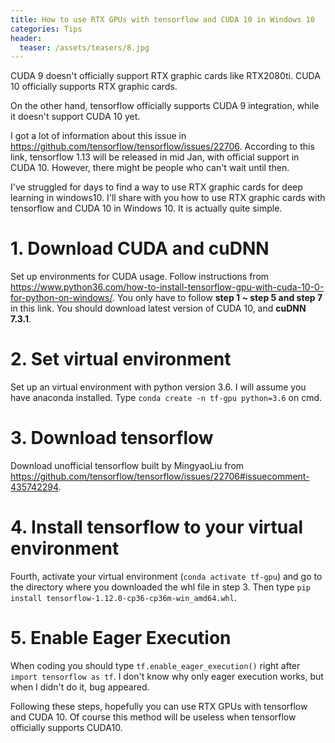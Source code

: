 ```yaml
---
title: How to use RTX GPUs with tensorflow and CUDA 10 in Windows 10
categories: Tips
header:
  teaser: /assets/teasers/8.jpg
---
```


CUDA 9 doesn't officially support RTX graphic cards like RTX2080ti. CUDA 10 officially supports RTX graphic cards.

On the other hand, tensorflow officially supports CUDA 9 integration, while it doesn't support CUDA 10 yet.

I got a lot of information about this issue in https://github.com/tensorflow/tensorflow/issues/22706. According to this link, tensorflow 1.13 will be released in mid Jan, with official support in CUDA 10. However, there might be people who can't wait until then.

I've struggled for days to find a way to use RTX graphic cards for deep learning in windows10. I'll share with you how to use RTX graphic cards with tensorflow and CUDA 10 in Windows 10. It is actually quite simple.

# 1. Download CUDA and cuDNN

Set up environments for CUDA usage. Follow instructions from https://www.python36.com/how-to-install-tensorflow-gpu-with-cuda-10-0-for-python-on-windows/. You only have to follow **step 1 ~ step 5 and step 7** in this link. You should download latest version of CUDA 10, and **cuDNN 7.3.1**.

# 2. Set virtual environment

Set up an virtual environment with python version 3.6. I will assume you have anaconda installed. Type `conda create -n tf-gpu python=3.6` on cmd.

# 3. Download tensorflow

Download unofficial tensorflow built by MingyaoLiu from https://github.com/tensorflow/tensorflow/issues/22706#issuecomment-435742294.

# 4. Install tensorflow to your virtual environment

Fourth, activate your virtual environment (`conda activate tf-gpu`) and go to the directory where you downloaded the whl file in step 3. Then type `pip install tensorflow-1.12.0-cp36-cp36m-win_amd64.whl`.

# 5. Enable Eager Execution

When coding you should type `tf.enable_eager_execution()` right after `import tensorflow as tf`. I don't know why only eager execution works, but when I didn't do it, bug appeared.

Following these steps, hopefully you can use RTX GPUs with tensorflow and CUDA 10. Of course this method will be useless when tensorflow officially supports CUDA10.
